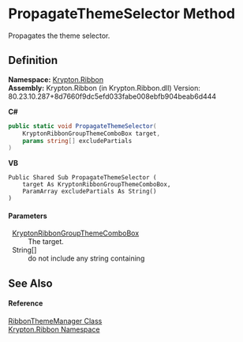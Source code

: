 # PropagateThemeSelector Method


Propagates the theme selector.



## Definition
**Namespace:** <a href="1e9bc734-cff9-e9b8-f013-94cdac669794.md">Krypton.Ribbon</a>  
**Assembly:** Krypton.Ribbon (in Krypton.Ribbon.dll) Version: 80.23.10.287+8d7660f9dc5efd033fabe008ebfb904beab6d444

**C#**
``` C#
public static void PropagateThemeSelector(
	KryptonRibbonGroupThemeComboBox target,
	params string[] excludePartials
)
```
**VB**
``` VB
Public Shared Sub PropagateThemeSelector ( 
	target As KryptonRibbonGroupThemeComboBox,
	ParamArray excludePartials As String()
)
```



#### Parameters
<dl><dt>  <a href="36db4414-6f33-8fd6-31af-08d64547eda7.md">KryptonRibbonGroupThemeComboBox</a></dt><dd>The target.</dd><dt>  String[]</dt><dd>do not include any string containing</dd></dl>

## See Also


#### Reference
<a href="7f4727b0-6564-3556-210e-c82c0af896f8.md">RibbonThemeManager Class</a>  
<a href="1e9bc734-cff9-e9b8-f013-94cdac669794.md">Krypton.Ribbon Namespace</a>  

